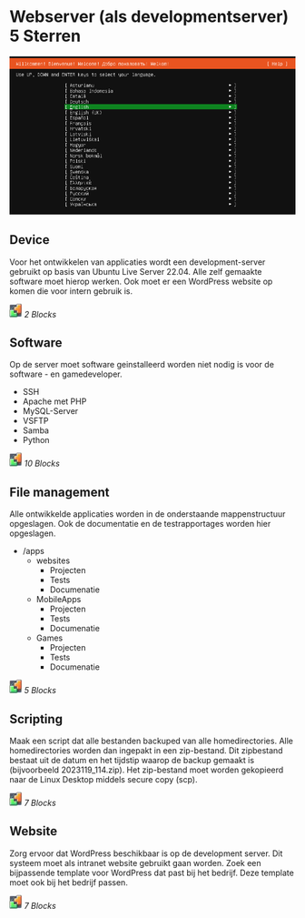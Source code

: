 # Webserver (als developmentserver) 5 Sterren
![Ubuntu Live Server](../images/Ubuntu%20Live%20Server.png)


## Device
Voor het ontwikkelen van applicaties wordt een development-server gebruikt op basis van Ubuntu Live Server 22.04. Alle zelf gemaakte software moet hierop werken. Ook moet er een WordPress website op komen die voor intern gebruik is.

![BLX](../icons/blocks2d_icon_32x32.jpg) _2 Blocks_


## Software
Op de server moet software geinstalleerd worden niet nodig is voor de software - en gamedeveloper.
* SSH
* Apache met PHP
* MySQL-Server
* VSFTP
* Samba
* Python

![BLX](../icons/blocks2d_icon_32x32.jpg) _10 Blocks_


## File management
Alle ontwikkelde applicaties worden in de onderstaande mappenstructuur opgeslagen. Ook de documentatie en de testrapportages worden hier opgeslagen.
* /apps
  * websites
    * Projecten
    * Tests
    * Documenatie
  * MobileApps
    * Projecten
    * Tests
    * Documenatie
  * Games
    * Projecten
    * Tests
    * Documenatie

![BLX](../icons/blocks2d_icon_32x32.jpg) _5 Blocks_


## Scripting
Maak een script dat alle bestanden backuped van alle homedirectories. Alle homedirectories worden dan ingepakt in een zip-bestand. Dit zipbestand bestaat uit de datum en het tijdstip waarop de backup gemaakt is (bijvoorbeeld 2023119_114.zip). Het zip-bestand moet worden gekopieerd naar de Linux Desktop middels secure copy (scp).

![BLX](../icons/blocks2d_icon_32x32.jpg) _7 Blocks_


## Website
Zorg ervoor dat WordPress beschikbaar is op de development server. Dit systeem moet als intranet website gebruikt gaan worden. Zoek een bijpassende template voor WordPress dat past bij het bedrijf. Deze template moet ook bij het bedrijf passen.

![BLX](../icons/blocks2d_icon_32x32.jpg) _7 Blocks_